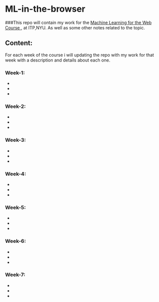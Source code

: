# __ML-in-the-browser__

 ###This repo will contain my work for the [Machine Learning for the Web Course ](https://github.com/yining1023/machine-learning-for-the-web), at ITP,NYU. As well as some other notes related to the topic.



 ## Content:
 For each week of the course i will updating the repo with my work for that week with a description and details about each one.

 ### Week-1:
 -  
 -
 -

 ### Week-2:
 -
 -
 -

 ### Week-3:
 -
 -
 -

 ### Week-4:
 -
 -
 -

 ### Week-5:
 -
 -
 -

 ### Week-6:
 -
 -
 -

 ### Week-7:
 -
 -
 -
